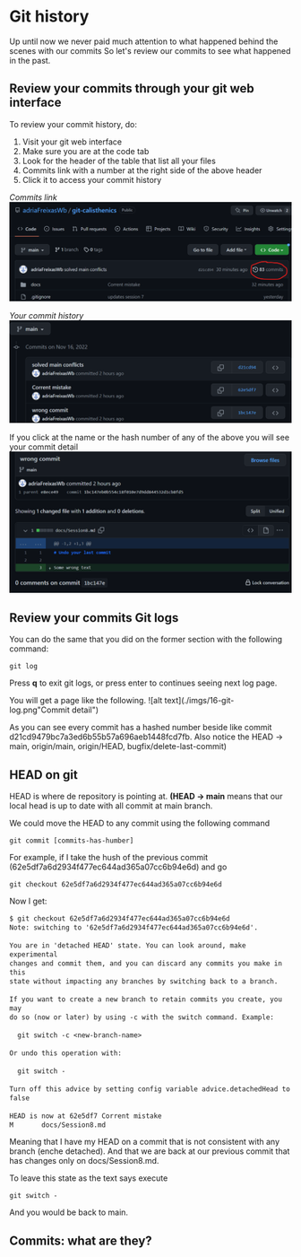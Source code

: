 # Git history

Up until now we never paid much attention to what happened behind the scenes with our commits
So let's review our commits to see what happened in the past.

## Review your commits through your git web interface

To review your commit history, do:
1. Visit your git web interface
2. Make sure you are at the code tab
3. Look for the header of the table that list all your files
4. Commits link with a number at the right side of the above header
5. Click it to access your commit history

*Commits link*
![alt text](./imgs/13-review-commits-from-web-interface.png "Review commits from github")

*Your commit history*
![alt text](./imgs/14-commit-history.png "Review commit history")

If you click at the name or the hash number of any of the above you will see your commit detail
![alt text](./imgs/15-commit-detail.png "Commit detail")

## Review your commits Git logs

You can do the same that you did on the former section with the following command:
```
git log
```
Press **q** to exit git logs, or press enter to continues seeing next log page.

You will get a page like the following.
![alt text](./imgs/16-git-log.png"Commit detail")

As you can see every commit has a hashed number beside like commit d21cd9479bc7a3ed6b55b57a696aeb1448fcd7fb. Also notice the HEAD -> main, origin/main, origin/HEAD, bugfix/delete-last-commit)

## HEAD on git 

HEAD is where de repository is pointing at. **(HEAD -> main** means that our local head is up to date with all commit at main branch.

We could move the HEAD to any commit using the following command
```
git commit [commits-has-humber]
```

For example, if I take the hush of the previous commit (62e5df7a6d2934f477ec644ad365a07cc6b94e6d) and go
```
git checkout 62e5df7a6d2934f477ec644ad365a07cc6b94e6d
```
Now I get:
```
$ git checkout 62e5df7a6d2934f477ec644ad365a07cc6b94e6d
Note: switching to '62e5df7a6d2934f477ec644ad365a07cc6b94e6d'.

You are in 'detached HEAD' state. You can look around, make experimental 
changes and commit them, and you can discard any commits you make in this
state without impacting any branches by switching back to a branch.      

If you want to create a new branch to retain commits you create, you may 
do so (now or later) by using -c with the switch command. Example:       

  git switch -c <new-branch-name>

Or undo this operation with:

  git switch -

Turn off this advice by setting config variable advice.detachedHead to false

HEAD is now at 62e5df7 Corrent mistake
M       docs/Session8.md
```

Meaning that I have my HEAD on a commit that is not consistent with any branch (enche detached). And that we are back at our previous commit that has changes only on docs/Session8.md.

To leave this state as the text says execute
```
git switch -
```

And you would be back to main.

## Commits: what are they?
